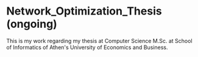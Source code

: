 # Network_Optimization_Thesis (ongoing)
This is my work regarding my thesis at Computer Science M.Sc. at School of Informatics of Athen's University of Economics and Business.
